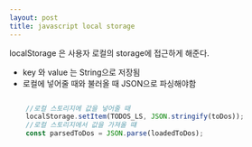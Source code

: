 ```yaml
---
layout: post
title: javascript local storage
---
```


localStorage 은 사용자 로컬의 storage에 접근하게 해준다.

 - key 와 value 는 String으로 저장됨
 - 로컬에 넣어줄 때와 불러올 때 JSON으로 파싱해야함


```javascript

    //로컬 스토리지에 값을 넣어줄 때 
    localStorage.setItem(TODOS_LS, JSON.stringify(toDos));
    //로컬 스토리지에서 값을 가져올 떄 
    const parsedToDos = JSON.parse(loadedToDos);

```
